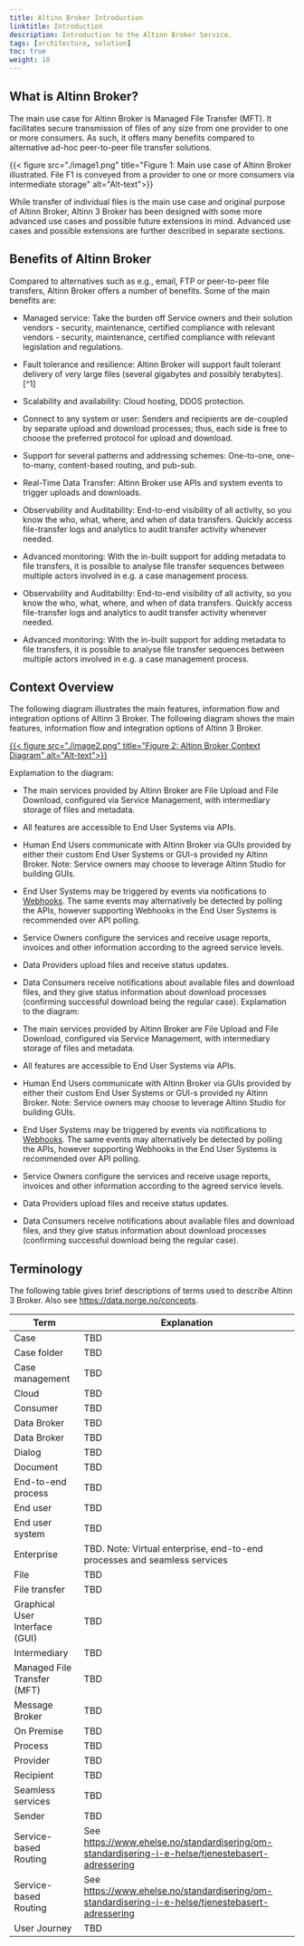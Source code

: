 ```yaml
---
title: Altinn Broker Introduction
linktitle: Introduction
description: Introduction to the Altinn Broker Service.
tags: [architecture, solution]
toc: true
weight: 10
---
```


## What is Altinn Broker?

The main use case for Altinn Broker is Managed File Transfer (MFT). It
facilitates secure transmission of files of any size from one provider
to one or more consumers. As such, it offers many
benefits compared to alternative ad-hoc peer-to-peer file transfer
solutions.  

{{< figure src="./image1.png" title="Figure 1: Main use case of Altinn Broker illustrated. File F1 is conveyed from a provider to one or more consumers via intermediate storage" alt="Alt-text">}}

While transfer of individual files is the main use case and original purpose of
Altinn Broker, Altinn 3 Broker has been designed with some more advanced
use cases and possible future extensions in mind. Advanced
use cases and possible extensions are further described in separate
sections.

## Benefits of Altinn Broker 

Compared to alternatives such as e.g., email, FTP or peer-to-peer file
transfers, Altinn Broker offers a number of benefits. Some of the main
benefits are:

- Managed service: Take the burden off Service owners and their solution
  vendors - security, maintenance, certified compliance with relevant
  vendors - security, maintenance, certified compliance with relevant
  legislation and regulations.

- Fault tolerance and resilience: Altinn Broker will support fault
  tolerant delivery of very large files (several gigabytes and possibly
  terabytes). [^1]

- Scalability and availability: Cloud hosting, DDOS protection.

- Connect to any system or user: Senders and recipients are de-coupled
  by separate upload and download processes; thus, each side is free to
  choose the preferred protocol for upload and download.

- Support for several patterns and addressing schemes: One-to-one,
  one-to-many, content-based routing, and pub-sub.

- Real-Time Data Transfer: Altinn Broker use APIs and system events to
  trigger uploads and downloads.

- Observability and Auditability: End-to-end visibility of all activity, 
  so you know the who, what, where, and when of data transfers. Quickly
  access file-transfer logs and analytics to audit transfer activity
  whenever needed.

- Advanced monitoring: With the in-built support for adding metadata to file transfers, 
  it is possible to analyse file transfer sequences between multiple actors involved in e.g. a case management process. 

- Observability and Auditability: End-to-end visibility of all activity, 
  so you know the who, what, where, and when of data transfers. Quickly
  access file-transfer logs and analytics to audit transfer activity
  whenever needed.

- Advanced monitoring: With the in-built support for adding metadata to file transfers, 
  it is possible to analyse file transfer sequences between multiple actors involved in e.g. a case management process. 

## Context Overview

The following diagram illustrates the main features, information flow and integration options of Altinn 3 Broker.
The following diagram shows the main features, information flow and integration options of Altinn 3 Broker.

[{{< figure src="./image2.png" title="Figure 2: Altinn Broker Context Diagram" alt="Alt-text">}}](https://altinn.github.io/ark/models/archi-all/?view=id-5824a04f89d04341aba661be649270b4)

Explamation to the diagram:

* The main services provided by Altinn Broker are File Upload and File Download, configured via Service Management, with intermediary storage of files and metadata.
* All features are accessible to End User Systems via APIs.
* Human End Users communicate with Altinn Broker via GUIs provided by either their custom End User Systems or GUI-s provided ny Altinn Broker. Note: Service owners may choose to leverage Altinn Studio for building GUIs.
* End User Systems may be triggered by events via notifications to [Webhooks](https://en.wikipedia.org/wiki/Webhook). The same events may alternatively be detected by polling the APIs, 
  however supporting Webhooks in the End User Systems is recommended over API polling.
* Service Owners configure the services and receive usage reports, invoices and other information according to the agreed service levels.
* Data Providers upload files and receive status updates.
* Data Consumers receive notifications about available files and download files, and they give status information about download processes (confirming successful download being the regular case).
Explamation to the diagram:

* The main services provided by Altinn Broker are File Upload and File Download, configured via Service Management, with intermediary storage of files and metadata.
* All features are accessible to End User Systems via APIs.
* Human End Users communicate with Altinn Broker via GUIs provided by either their custom End User Systems or GUI-s provided ny Altinn Broker. Note: Service owners may choose to leverage Altinn Studio for building GUIs.
* End User Systems may be triggered by events via notifications to [Webhooks](https://en.wikipedia.org/wiki/Webhook). The same events may alternatively be detected by polling the APIs, 
  however supporting Webhooks in the End User Systems is recommended over API polling.
* Service Owners configure the services and receive usage reports, invoices and other information according to the agreed service levels.
* Data Providers upload files and receive status updates.
* Data Consumers receive notifications about available files and download files, and they give status information about download processes (confirming successful download being the regular case).

## Terminology

The following table gives brief descriptions of terms used to describe
Altinn 3 Broker. Also see <https://data.norge.no/concepts>.

| **Term**                       | **Explanation**                                                                                                                                                                                                                                          |
|--------------------------------|----------------------------------------------------------------------------------------------------------------------------------------------------------------------------------------------------------------------------------------------------------|
| Case                           | TBD                                                                                                                                                                                                                                                      |
| Case folder                    | TBD                                                                                                                                                                                                                                                      |
| Case management                | TBD                                                                                                                                                                                                                                                      |
| Cloud                          | TBD                                                                                                                                                                                                                                                      |
| Consumer                       | TBD                                                                                                                                                                                                                                                      |
| Data Broker                    | TBD                                                                                                                                                                                                                                                      |
| Data Broker                    | TBD                                                                                                                                                                                                                                                      |
| Dialog                         | TBD                                                                                                                                                                                                                                                      |
| Document                       | TBD                                                                                                                                                                                                                                                      |
| End-to-end process             | TBD                                                                                                                                                                                                                                                      |
| End user                       | TBD                                                                                                                                                                                                                                                      |
| End user system                | TBD                                                                                                                                                                                                                                                      |
| Enterprise                     | TBD. Note: Virtual enterprise, end-to-end processes and seamless services                                                                                                                                                                                |
| File                           | TBD                                                                                                                                                                                                                                                      |
| File transfer                  | TBD                                                                                                                                                                                                                                                      |
| Graphical User Interface (GUI) | TBD                                                                                                                                                                                                                                                      |
| Intermediary                   | TBD                                                                                                                                                                                                                                                      |
| Managed File Transfer (MFT)    | TBD                                                                                                                                                                                                                                                      |
| Message Broker                 | TBD                                                                                                                                                                                                                                                     |
| On Premise                     | TBD                                                                                                                                                                                                                                                      |
| Process                        | TBD                                                                                                                                                                                                                                                      |
| Provider                       | TBD                                                                                                                                                                                                                                                      |
| Recipient                      | TBD                                                                                                                                                                                                                                                      |
| Seamless services              | TBD                                                                                                                                                                                                                                                      |
| Sender                         | TBD                                                                                                                                                                                                                                                      |
| Service-based Routing          | See https://www.ehelse.no/standardisering/om-standardisering-i-e-helse/tjenestebasert-adressering                                                                                                                                                                                                                                                      |
| Service-based Routing          | See https://www.ehelse.no/standardisering/om-standardisering-i-e-helse/tjenestebasert-adressering                                                                                                                                                                                                                                                      |
| User Journey                   | TBD                                                                                                                                                                                                                                                      |

